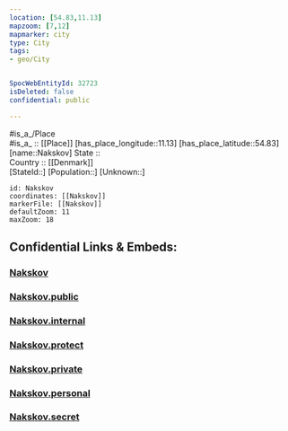 ```yaml
---
location: [54.83,11.13] 
mapzoom: [7,12] 
mapmarker: city 
type: City
tags:
- geo/City


SpocWebEntityId: 32723
isDeleted: false
confidential: public

---
```

#is_a_/Place  
#is_a_ :: [[Place]] 
[has_place_longitude::11.13] 
[has_place_latitude::54.83] 
[name::Nakskov] 
State ::  
Country :: [[Denmark]]  
[StateId::] 
[Population::] 
[Unknown::] 


```leaflet
id: Nakskov
coordinates: [[Nakskov]] 
markerFile: [[Nakskov]] 
defaultZoom: 11 
maxZoom: 18
```


## Confidential Links & Embeds: 

### [Nakskov](/_Standards/Earth/Continent/Europe/Europe~North/Denmark/Regions~Denmark/Sjælland/City/Nakskov.md) 

### [Nakskov.public](/_public/Earth/Continent/Europe/Europe~North/Denmark/Regions~Denmark/Sjælland/City/Nakskov.public.md) 

### [Nakskov.internal](/_internal/Earth/Continent/Europe/Europe~North/Denmark/Regions~Denmark/Sjælland/City/Nakskov.internal.md) 

### [Nakskov.protect](/_protect/Earth/Continent/Europe/Europe~North/Denmark/Regions~Denmark/Sjælland/City/Nakskov.protect.md) 

### [Nakskov.private](/_private/Earth/Continent/Europe/Europe~North/Denmark/Regions~Denmark/Sjælland/City/Nakskov.private.md) 

### [Nakskov.personal](/_personal/Earth/Continent/Europe/Europe~North/Denmark/Regions~Denmark/Sjælland/City/Nakskov.personal.md) 

### [Nakskov.secret](/_secret/Earth/Continent/Europe/Europe~North/Denmark/Regions~Denmark/Sjælland/City/Nakskov.secret.md)

